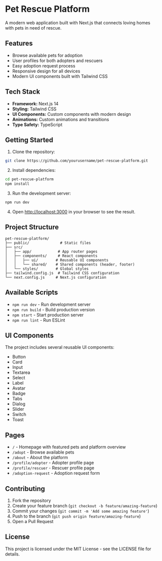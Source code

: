 # Pet Rescue Platform

A modern web application built with Next.js that connects loving homes with pets in need of rescue.

## Features

- Browse available pets for adoption
- User profiles for both adopters and rescuers
- Easy adoption request process
- Responsive design for all devices
- Modern UI components built with Tailwind CSS

## Tech Stack

- **Framework:** Next.js 14
- **Styling:** Tailwind CSS
- **UI Components:** Custom components with modern design
- **Animations:** Custom animations and transitions
- **Type Safety:** TypeScript

## Getting Started

1. Clone the repository:
```bash
git clone https://github.com/yourusername/pet-rescue-platform.git
```

2. Install dependencies:
```bash
cd pet-rescue-platform
npm install
```

3. Run the development server:
```bash
npm run dev
```

4. Open [http://localhost:3000](http://localhost:3000) in your browser to see the result.

## Project Structure

```
pet-rescue-platform/
├── public/              # Static files
├── src/
│   ├── app/            # App router pages
│   ├── components/     # React components
│   │   ├── ui/        # Reusable UI components
│   │   └── shared/    # Shared components (header, footer)
│   └── styles/        # Global styles
├── tailwind.config.js  # Tailwind CSS configuration
└── next.config.js     # Next.js configuration
```

## Available Scripts

- `npm run dev` - Run development server
- `npm run build` - Build production version
- `npm start` - Start production server
- `npm run lint` - Run ESLint

## UI Components

The project includes several reusable UI components:

- Button
- Card
- Input
- Textarea
- Select
- Label
- Avatar
- Badge
- Tabs
- Dialog
- Slider
- Switch
- Toast

## Pages

- `/` - Homepage with featured pets and platform overview
- `/adopt` - Browse available pets
- `/about` - About the platform
- `/profile/adopter` - Adopter profile page
- `/profile/rescuer` - Rescuer profile page
- `/adoption-request` - Adoption request form

## Contributing

1. Fork the repository
2. Create your feature branch (`git checkout -b feature/amazing-feature`)
3. Commit your changes (`git commit -m 'Add some amazing feature'`)
4. Push to the branch (`git push origin feature/amazing-feature`)
5. Open a Pull Request

## License

This project is licensed under the MIT License - see the LICENSE file for details.
